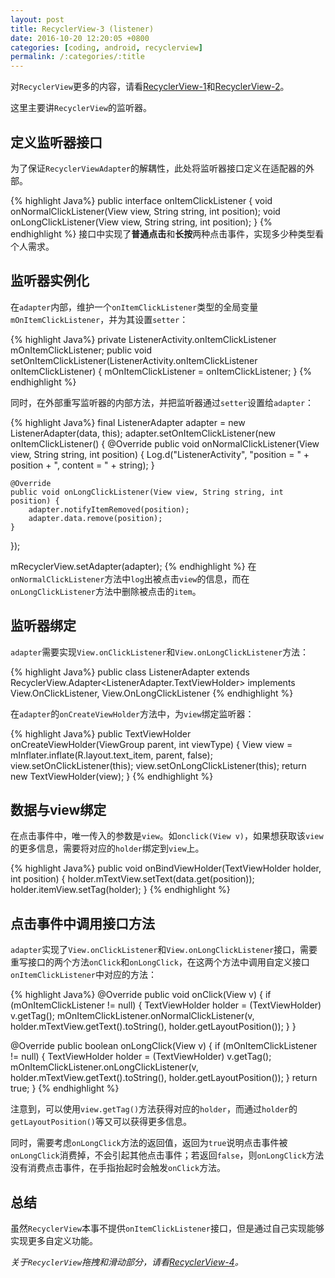 ```yaml
---
layout: post
title: RecyclerView-3 (listener)
date: 2016-10-20 12:20:05 +0800
categories: [coding, android, recyclerview]
permalink: /:categories/:title
---
```


对`RecyclerView`更多的内容，请看[RecyclerView-1](recycler-view-1.html)和[RecyclerView-2](recycler-view-2.html)。

这里主要讲`RecyclerView`的监听器。

## 定义监听器接口
为了保证`RecyclerViewAdapter`的解耦性，此处将监听器接口定义在适配器的外部。

{% highlight Java%}
public interface onItemClickListener {
    void onNormalClickListener(View view, String string, int position);
    void onLongClickListener(View view, String string, int position);
}
{% endhighlight %}
接口中实现了**普通点击**和**长按**两种点击事件，实现多少种类型看个人需求。


## 监听器实例化
在`adapter`内部，维护一个`onItemClickListener`类型的全局变量`mOnItemClickListener`，并为其设置`setter`：

{% highlight Java%}
private ListenerActivity.onItemClickListener mOnItemClickListener;
public void setOnItemClickListener(ListenerActivity.onItemClickListener onItemClickListener) {
    mOnItemClickListener = onItemClickListener;
}
{% endhighlight %}

同时，在外部重写监听器的内部方法，并把监听器通过`setter`设置给`adapter`：

{% highlight Java%}
final ListenerAdapter adapter = new ListenerAdapter(data, this);
adapter.setOnItemClickListener(new onItemClickListener() {
    @Override
    public void onNormalClickListener(View view, String string, int position) {
        Log.d("ListenerActivity", "position = " + position + ", content = " + string);
    }

    @Override
    public void onLongClickListener(View view, String string, int position) {
        adapter.notifyItemRemoved(position);
        adapter.data.remove(position);
    }
});

mRecyclerView.setAdapter(adapter);
{% endhighlight %}
在`onNormalClickListener`方法中`log`出被点击`view`的信息，而在`onLongClickListener`方法中删除被点击的`item`。

## 监听器绑定
`adapter`需要实现`View.onClickListener`和`View.onLongClickListener`方法：

{% highlight Java%}
public class ListenerAdapter extends RecyclerView.Adapter<ListenerAdapter.TextViewHolder> implements View.OnClickListener, View.OnLongClickListener 
{% endhighlight %}

在`adapter`的`onCreateViewHolder`方法中，为`view`绑定监听器：

{% highlight Java%}
public TextViewHolder onCreateViewHolder(ViewGroup parent, int viewType) {
    View view = mInflater.inflate(R.layout.text_item, parent, false);
    view.setOnClickListener(this);
    view.setOnLongClickListener(this);
    return new TextViewHolder(view);
}
{% endhighlight %}

## 数据与view绑定
在点击事件中，唯一传入的参数是`view`。如`onclick(View v)`，如果想获取该`view`的更多信息，需要将对应的`holder`绑定到`view`上。

{% highlight Java%}
public void onBindViewHolder(TextViewHolder holder, int position) {
    holder.mTextView.setText(data.get(position));
    holder.itemView.setTag(holder);
}
{% endhighlight %}

## 点击事件中调用接口方法
`adapter`实现了`View.onClickListener`和`View.onLongClickListener`接口，需要重写接口的两个方法`onClick`和`onLongClick`，在这两个方法中调用自定义接口`onItemClickListener`中对应的方法：

{% highlight Java%}
@Override
public void onClick(View v) {
    if (mOnItemClickListener != null) {
        TextViewHolder holder = (TextViewHolder) v.getTag();
        mOnItemClickListener.onNormalClickListener(v, holder.mTextView.getText().toString(), holder.getLayoutPosition());
    }
}

@Override
public boolean onLongClick(View v) {
    if (mOnItemClickListener != null) {
        TextViewHolder holder = (TextViewHolder) v.getTag();
        mOnItemClickListener.onLongClickListener(v, holder.mTextView.getText().toString(), holder.getLayoutPosition());
    }
    return true;
}
{% endhighlight %}

注意到，可以使用`view.getTag()`方法获得对应的`holder`，而通过`holder`的`getLayoutPosition()`等又可以获得更多信息。

同时，需要考虑`onLongClick`方法的返回值，返回为`true`说明点击事件被`onLongClick`消费掉，不会引起其他点击事件；若返回`false`，则`onLongClick`方法没有消费点击事件，在手指抬起时会触发`onClick`方法。

## 总结
虽然`RecyclerView`本事不提供`onItemClickListener`接口，但是通过自己实现能够实现更多自定义功能。


*关于`RecyclerView`拖拽和滑动部分，请看[RecyclerView-4](recycler-view-4.html)。*